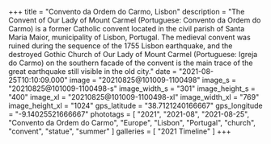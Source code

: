 +++
title = "Convento da Ordem do Carmo, Lisbon"
description = "The Convent of Our Lady of Mount Carmel (Portuguese: Convento da Ordem do Carmo) is a former Catholic convent located in the civil parish of Santa Maria Maior, municipality of Lisbon, Portugal. The medieval convent was ruined during the sequence of the 1755 Lisbon earthquake, and the destroyed Gothic Church of Our Lady of Mount Carmel (Portuguese: Igreja do Carmo) on the southern facade of the convent is the main trace of the great earthquake still visible in the old city."
date = "2021-08-25T10:10:09.000"
image = "20210825@101009-1100498"
image_s = "20210825@101009-1100498-s"
image_width_s = "301"
image_height_s = "400"
image_xl = "20210825@101009-1100498-xl"
image_width_xl = "769"
image_height_xl = "1024"
gps_latitude = "38.7121240166667"
gps_longitude = "-9.14025521666667"
phototags = [ "2021", "2021-08", "2021-08-25", "Convento da Ordem do Carmo", "Europe", "Lisbon", "Portugal", "church", "convent", "statue", "summer" ]
galleries = [ "2021 Timeline" ]
+++

